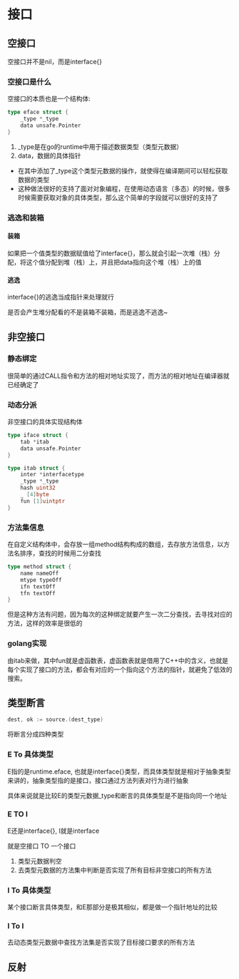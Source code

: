 # 接口

## 空接口
空接口并不是nil，而是interface{}

### 空接口是什么
空接口的本质也是一个结构体:
```go
type eface struct {
	_type *_type
	data unsafe.Pointer
}
```

1. _type是在go的runtime中用于描述数据类型（类型元数据）
2. data，数据的具体指针

- 在其中添加了_type这个类型元数据的操作，就使得在编译期间可以轻松获取数据的类型
- 这种做法很好的支持了面对对象编程，在使用动态语言（多态）的时候，很多时候需要获取对象的具体类型，那么这个简单的字段就可以很好的支持了

### 逃逸和装箱

#### 装箱
如果把一个值类型的数据赋值给了interface{}，那么就会引起一次堆（栈）分配，将这个值分配到堆（栈）上，并且把data指向这个堆（栈）上的值
#### 逃逸
interface{}的逃逸当成指针来处理就行

是否会产生堆分配看的不是装箱不装箱，而是逃逸不逃逸~

## 非空接口

### 静态绑定
很简单的通过CALL指令和方法的相对地址实现了，而方法的相对地址在编译器就已经确定了

### 动态分派
非空接口的具体实现结构体
```go
type iface struct {
	tab *itab
	data unsafe.Pointer
}

type itab struct {
	inter *interfacetype
	_type *_type
	hash uint32
	_ [4]byte
	fun [1]uintptr
}
```

### 方法集信息
在自定义结构体中，会存放一组method结构构成的数组，去存放方法信息，以方法名排序，查找的时候用二分查找

```go
type method struct {
	name nameOff
	mtype typeOff
	ifn textOff
	tfn textOff
}
```

但是这种方法有问题，因为每次的这种绑定就要产生一次二分查找，去寻找对应的方法，这样的效率是很低的

### golang实现
由itab来做，其中fun就是虚函数表，虚函数表就是借用了C++中的含义，也就是每个实现了接口的方法，都会有对应的一个指向这个方法的指针，就避免了低效的搜索。

## 类型断言
```go
dest, ok := source.(dest_type)
```

将断言分成四种类型
### E To 具体类型
E指的是runtime.eface, 也就是interface{}类型，而具体类型就是相对于抽象类型来讲的，抽象类型指的是接口，接口通过方法列表对行为进行抽象

具体来说就是比较E的类型元数据_type和断言的具体类型是不是指向同一个地址

### E TO I
E还是interface{}, I就是interface

就是空接口 TO 一个接口

1. 类型元数据判空
2. 去类型元数据的方法集中判断是否实现了所有目标非空接口的所有方法

### I To 具体类型
某个接口断言具体类型，和E那部分是极其相似，都是做一个指针地址的比较

### I To I
去动态类型元数据中查找方法集是否实现了目标接口要求的所有方法

## 反射
